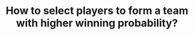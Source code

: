 ---
id: question-16
title: How to select players to form a team with higher winning probability?
theme: sports science
theme-sub-category: performance analysis
application: performance/ game outcome prediction
task-solver-1: predict performance
data-question-type: predictive
categorical-ordinal: categorical_ordinal
continuous-count: continuous_count
data-method-1: clustering
data-method-2: classification
data-method-3: neural network
data-expertise-required-1: clustering
data-expertise-required-2: classification
datasets-description: dataset with team selection, opposing team selection and performance outcome
expert-1: Richi Nayak
reference: >
  https://journals.plos.org/plosone/article/authors?id=10.1371/journal.pone.0254538
reference-2: "https://doi.org/10.1016/j.eswa.2008.06.088 "
---